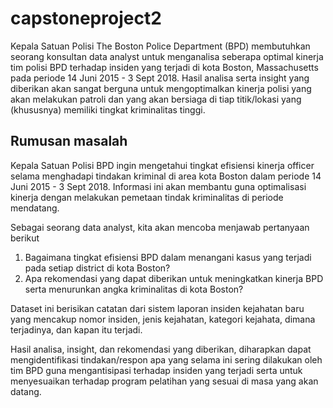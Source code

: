 # capstoneproject2

Kepala Satuan Polisi The Boston Police Department (BPD) membutuhkan seorang konsultan data analyst untuk menganalisa seberapa optimal kinerja tim polisi BPD terhadap insiden yang terjadi di kota Boston, Massachusetts pada periode 14 Juni 2015 - 3 Sept 2018. Hasil analisa serta insight yang diberikan akan sangat berguna untuk mengoptimalkan kinerja polisi yang akan melakukan patroli dan yang akan bersiaga di tiap titik/lokasi yang (khususnya) memiliki tingkat kriminalitas tinggi. 

## Rumusan masalah
Kepala Satuan Polisi BPD ingin mengetahui tingkat efisiensi kinerja officer selama menghadapi tindakan kriminal di area kota Boston dalam periode 14 Juni 2015 - 3 Sept 2018. Informasi ini akan membantu guna optimalisasi kinerja dengan melakukan pemetaan tindak kriminalitas di periode mendatang.

Sebagai seorang data analyst, kita akan mencoba menjawab pertanyaan berikut
1. Bagaimana tingkat efisiensi BPD dalam menangani kasus yang terjadi pada setiap district di kota Boston?
1. Apa rekomendasi yang dapat diberikan untuk meningkatkan kinerja BPD serta menurunkan angka kriminalitas di kota Boston?

Dataset ini berisikan catatan dari sistem laporan insiden kejahatan baru yang mencakup nomor insiden, jenis kejahatan, kategori kejahata, dimana terjadinya, dan kapan itu terjadi.

Hasil analisa, insight, dan rekomendasi yang diberikan, diharapkan dapat mengidentifikasi tindakan/respon apa yang selama ini sering dilakukan oleh tim BPD guna mengantisipasi terhadap insiden yang terjadi serta untuk menyesuaikan terhadap program pelatihan yang sesuai di masa yang akan datang.
